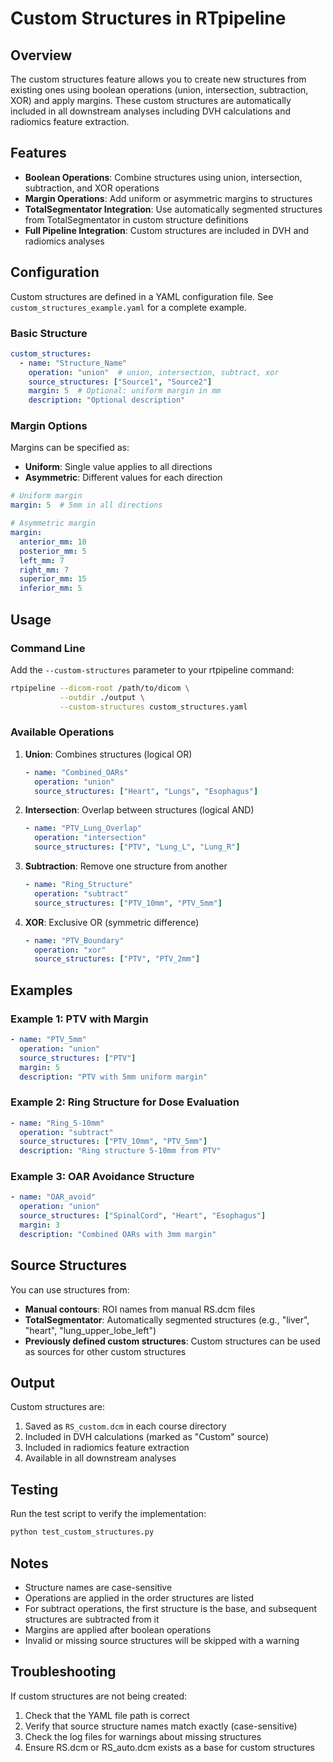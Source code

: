# Custom Structures in RTpipeline

## Overview

The custom structures feature allows you to create new structures from existing ones using boolean operations (union, intersection, subtraction, XOR) and apply margins. These custom structures are automatically included in all downstream analyses including DVH calculations and radiomics feature extraction.

## Features

- **Boolean Operations**: Combine structures using union, intersection, subtraction, and XOR operations
- **Margin Operations**: Add uniform or asymmetric margins to structures
- **TotalSegmentator Integration**: Use automatically segmented structures from TotalSegmentator in custom structure definitions
- **Full Pipeline Integration**: Custom structures are included in DVH and radiomics analyses

## Configuration

Custom structures are defined in a YAML configuration file. See `custom_structures_example.yaml` for a complete example.

### Basic Structure

```yaml
custom_structures:
  - name: "Structure_Name"
    operation: "union"  # union, intersection, subtract, xor
    source_structures: ["Source1", "Source2"]
    margin: 5  # Optional: uniform margin in mm
    description: "Optional description"
```

### Margin Options

Margins can be specified as:
- **Uniform**: Single value applies to all directions
- **Asymmetric**: Different values for each direction

```yaml
# Uniform margin
margin: 5  # 5mm in all directions

# Asymmetric margin
margin:
  anterior_mm: 10
  posterior_mm: 5
  left_mm: 7
  right_mm: 7
  superior_mm: 15
  inferior_mm: 5
```

## Usage

### Command Line

Add the `--custom-structures` parameter to your rtpipeline command:

```bash
rtpipeline --dicom-root /path/to/dicom \
           --outdir ./output \
           --custom-structures custom_structures.yaml
```

### Available Operations

1. **Union**: Combines structures (logical OR)
   ```yaml
   - name: "Combined_OARs"
     operation: "union"
     source_structures: ["Heart", "Lungs", "Esophagus"]
   ```

2. **Intersection**: Overlap between structures (logical AND)
   ```yaml
   - name: "PTV_Lung_Overlap"
     operation: "intersection"
     source_structures: ["PTV", "Lung_L", "Lung_R"]
   ```

3. **Subtraction**: Remove one structure from another
   ```yaml
   - name: "Ring_Structure"
     operation: "subtract"
     source_structures: ["PTV_10mm", "PTV_5mm"]
   ```

4. **XOR**: Exclusive OR (symmetric difference)
   ```yaml
   - name: "PTV_Boundary"
     operation: "xor"
     source_structures: ["PTV", "PTV_2mm"]
   ```

## Examples

### Example 1: PTV with Margin
```yaml
- name: "PTV_5mm"
  operation: "union"
  source_structures: ["PTV"]
  margin: 5
  description: "PTV with 5mm uniform margin"
```

### Example 2: Ring Structure for Dose Evaluation
```yaml
- name: "Ring_5-10mm"
  operation: "subtract"
  source_structures: ["PTV_10mm", "PTV_5mm"]
  description: "Ring structure 5-10mm from PTV"
```

### Example 3: OAR Avoidance Structure
```yaml
- name: "OAR_avoid"
  operation: "union"
  source_structures: ["SpinalCord", "Heart", "Esophagus"]
  margin: 3
  description: "Combined OARs with 3mm margin"
```

## Source Structures

You can use structures from:
- **Manual contours**: ROI names from manual RS.dcm files
- **TotalSegmentator**: Automatically segmented structures (e.g., "liver", "heart", "lung_upper_lobe_left")
- **Previously defined custom structures**: Custom structures can be used as sources for other custom structures

## Output

Custom structures are:
1. Saved as `RS_custom.dcm` in each course directory
2. Included in DVH calculations (marked as "Custom" source)
3. Included in radiomics feature extraction
4. Available in all downstream analyses

## Testing

Run the test script to verify the implementation:

```bash
python test_custom_structures.py
```

## Notes

- Structure names are case-sensitive
- Operations are applied in the order structures are listed
- For subtract operations, the first structure is the base, and subsequent structures are subtracted from it
- Margins are applied after boolean operations
- Invalid or missing source structures will be skipped with a warning

## Troubleshooting

If custom structures are not being created:
1. Check that the YAML file path is correct
2. Verify that source structure names match exactly (case-sensitive)
3. Check the log files for warnings about missing structures
4. Ensure RS.dcm or RS_auto.dcm exists as a base for custom structures
